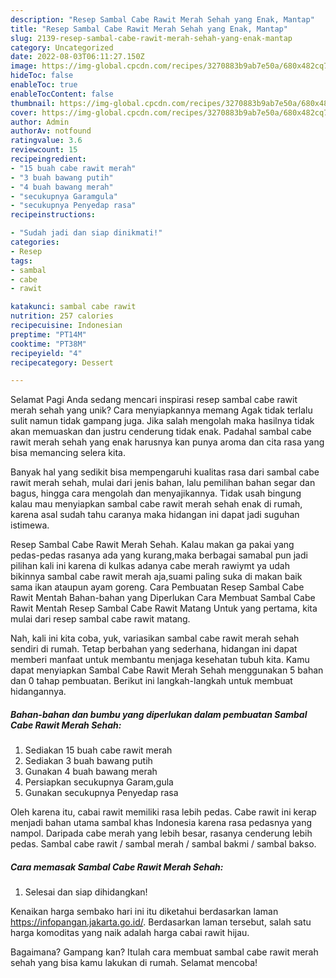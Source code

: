 ```yaml
---
description: "Resep Sambal Cabe Rawit Merah Sehah yang Enak, Mantap"
title: "Resep Sambal Cabe Rawit Merah Sehah yang Enak, Mantap"
slug: 2139-resep-sambal-cabe-rawit-merah-sehah-yang-enak-mantap
category: Uncategorized
date: 2022-08-03T06:11:27.150Z
image: https://img-global.cpcdn.com/recipes/3270883b9ab7e50a/680x482cq70/sambal-cabe-rawit-merah-sehah-foto-resep-utama.jpg
hideToc: false
enableToc: true
enableTocContent: false
thumbnail: https://img-global.cpcdn.com/recipes/3270883b9ab7e50a/680x482cq70/sambal-cabe-rawit-merah-sehah-foto-resep-utama.jpg
cover: https://img-global.cpcdn.com/recipes/3270883b9ab7e50a/680x482cq70/sambal-cabe-rawit-merah-sehah-foto-resep-utama.jpg
author: Admin
authorAv: notfound
ratingvalue: 3.6
reviewcount: 15
recipeingredient:
- "15 buah cabe rawit merah"
- "3 buah bawang putih"
- "4 buah bawang merah"
- "secukupnya Garamgula"
- "secukupnya Penyedap rasa"
recipeinstructions:

- "Sudah jadi dan siap dinikmati!"
categories:
- Resep
tags:
- sambal
- cabe
- rawit

katakunci: sambal cabe rawit 
nutrition: 257 calories
recipecuisine: Indonesian
preptime: "PT14M"
cooktime: "PT38M"
recipeyield: "4"
recipecategory: Dessert

---
```



Selamat Pagi Anda sedang mencari inspirasi resep sambal cabe rawit merah sehah yang unik? Cara menyiapkannya memang Agak tidak terlalu sulit namun tidak gampang juga. Jika salah mengolah maka hasilnya tidak akan memuaskan dan justru cenderung tidak enak. Padahal sambal cabe rawit merah sehah yang enak harusnya kan punya aroma dan cita rasa yang bisa memancing selera kita.


Banyak hal yang sedikit bisa mempengaruhi kualitas rasa dari sambal cabe rawit merah sehah, mulai dari jenis bahan, lalu pemilihan bahan segar dan bagus, hingga cara mengolah dan menyajikannya. Tidak usah bingung kalau mau menyiapkan sambal cabe rawit merah sehah enak di rumah, karena asal sudah tahu caranya maka hidangan ini dapat jadi suguhan istimewa.

Resep Sambal Cabe Rawit Merah Sehah. Kalau makan ga pakai yang pedas-pedas rasanya ada yang kurang,maka berbagai samabal pun jadi pilihan kali ini karena di kulkas adanya cabe merah rawiymt ya udah bikinnya sambal cabe rawit merah aja,suami paling suka di makan baik sama ikan ataupun ayam goreng. Cara Pembuatan Resep Sambal Cabe Rawit Mentah Bahan-bahan yang Diperlukan Cara Membuat Sambal Cabe Rawit Mentah Resep Sambal Cabe Rawit Matang Untuk yang pertama, kita mulai dari resep sambal cabe rawit matang.


Nah, kali ini kita coba, yuk, variasikan sambal cabe rawit merah sehah sendiri di rumah. Tetap berbahan yang sederhana, hidangan ini dapat memberi manfaat untuk membantu menjaga kesehatan tubuh kita. Kamu dapat menyiapkan Sambal Cabe Rawit Merah Sehah menggunakan 5 bahan dan 0 tahap pembuatan. Berikut ini langkah-langkah untuk membuat hidangannya.

<!--inarticleads1-->

##### Bahan-bahan dan bumbu yang diperlukan dalam pembuatan Sambal Cabe Rawit Merah Sehah:

1. Sediakan 15 buah cabe rawit merah
1. Sediakan 3 buah bawang putih
1. Gunakan 4 buah bawang merah
1. Persiapkan secukupnya Garam,gula
1. Gunakan secukupnya Penyedap rasa


Oleh karena itu, cabai rawit memiliki rasa lebih pedas. Cabe rawit ini kerap menjadi bahan utama sambal khas Indonesia karena rasa pedasnya yang nampol. Daripada cabe merah yang lebih besar, rasanya cenderung lebih pedas. Sambal cabe rawit / sambal merah / sambal bakmi / sambal bakso. 

<!--inarticleads2-->

##### Cara memasak Sambal Cabe Rawit Merah Sehah:


1. Selesai dan siap dihidangkan!

Kenaikan harga sembako hari ini itu diketahui berdasarkan laman https://infopangan.jakarta.go.id/. Berdasarkan laman tersebut, salah satu harga komoditas yang naik adalah harga cabai rawit hijau. 

Bagaimana? Gampang kan? Itulah cara membuat sambal cabe rawit merah sehah yang bisa kamu lakukan di rumah. Selamat mencoba!
